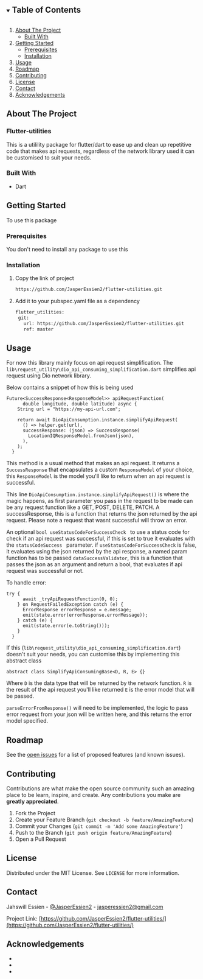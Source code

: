 

<!-- TABLE OF CONTENTS -->
<details open="open">
  <summary><h2 style="display: inline-block">Table of Contents</h2></summary>
  <ol>
    <li>
      <a href="#about-the-project">About The Project</a>
      <ul>
        <li><a href="#built-with">Built With</a></li>
      </ul>
    </li>
    <li>
      <a href="#getting-started">Getting Started</a>
      <ul>
        <li><a href="#prerequisites">Prerequisites</a></li>
        <li><a href="#installation">Installation</a></li>
      </ul>
    </li>
    <li><a href="#usage">Usage</a></li>
    <li><a href="#roadmap">Roadmap</a></li>
    <li><a href="#contributing">Contributing</a></li>
    <li><a href="#license">License</a></li>
    <li><a href="#contact">Contact</a></li>
    <li><a href="#acknowledgements">Acknowledgements</a></li>
  </ol>
</details>



<!-- ABOUT THE PROJECT -->
## About The Project

### Flutter-utilities

This is a utilility package for flutter/dart to ease up and clean up repetitive code that makes api requests, regardless of the network library used
it can be customised to suit your needs.

### Built With

* Dart


<!-- GETTING STARTED -->
## Getting Started

To use this package

### Prerequisites

You don't need to install any package to use this

### Installation

1. Copy the link of project
   ```sh
   https://github.com/JasperEssien2/flutter-utilities.git
   ```
2. Add it to your pubspec.yaml file as a dependency
   ```sh
   flutter_utilities:
    git:
      url: https://github.com/JasperEssien2/flutter-utilities.git
      ref: master
   ```



<!-- USAGE EXAMPLES -->
## Usage

For now this library mainly focus on api request simplification.
The `lib\request_utility\dio_api_consuming_simplification.dart` simplifies api request using Dio network library.

Below contains a snippet of how this is being used

```
Future<SuccessResponse<ResponseModel>> apiRequestFunction(
      double longitude, double latitude) async {
    String url = "https://my-api-url.com";

    return await DioApiConsumption.instance.simplifyApiRequest(
      () => helper.get(url),
      successResponse: (json) => SuccessResponse(
        LocationIQResponseModel.fromJson(json),
      ),
    );
  }
```
This method is a usual method that makes an api request. It returns a `SuccessResponse` that encapsulates a custom `ResponseModel` of your choice, this `ResponseModel` is the model you'll like to return when an api request is successful.

This line `DioApiConsumption.instance.simplifyApiRequest()` is where the magic happens, as first parameter you pass in the request to be made can be any request function like a GET, POST, DELETE, PATCH. A successResponse, this is a function that returns the json returned by the api request. Please note a request that wasnt successful will throw an error.

An optional `bool useStatusCodeForSuccessCheck ` to use a status code for check if an api request was successful, if this is set to true it evaluates with the `statusCodeSuccess ` parameter.
if `useStatusCodeForSuccessCheck` is false, it evaluates using the json returned by the api response, a named param function has to be passed `dataSuccessValidator`, this is a function that passes the json as an argument and return a bool, that evaluates if api request was successful or not.

To handle error:

```
try {
      await _tryApiRequestFunction(0, 0);
    } on RequestFailedException catch (e) {
      ErrorResponse errorResponse = e.message;
      emit(state.error(errorResponse.errorMessage));
    } catch (e) {
      emit(state.error(e.toString()));
    }
  }
```

If this (`lib\request_utility\dio_api_consuming_simplification.dart`) doesn't suit your needs, you can customise this by implementing this abstract class
```
abstract class SimplifyApiConsumingBase<D, R, E> {}
```
Where `D` is the data type that will be returned by the network function.
`R` is the result of the api request you'll like returned
`E` is the error model that will be passed.

`parseErrorFromResponse()` will need to be implemented, the logic to pass error request from your json will be written here, and this returns the error model specified. 
<!-- ROADMAP -->
## Roadmap

See the [open issues](https://github.com/JasperEssien2/flutter-utilities/issues) for a list of proposed features (and known issues).



<!-- CONTRIBUTING -->
## Contributing

Contributions are what make the open source community such an amazing place to be learn, inspire, and create. Any contributions you make are **greatly appreciated**.

1. Fork the Project
2. Create your Feature Branch (`git checkout -b feature/AmazingFeature`)
3. Commit your Changes (`git commit -m 'Add some AmazingFeature'`)
4. Push to the Branch (`git push origin feature/AmazingFeature`)
5. Open a Pull Request



<!-- LICENSE -->
## License

Distributed under the MIT License. See `LICENSE` for more information.



<!-- CONTACT -->
## Contact

Jahswill Essien - [@JasperEssien2](https://twitter.com/JasperEssien2) - jasperessien2@gmail.com

Project Link: [https://github.com/JasperEssien2/flutter-utilities/](https://github.com/JasperEssien2/flutter-utilities/)



<!-- ACKNOWLEDGEMENTS -->
## Acknowledgements

* []()
* []()
* []()





<!-- MARKDOWN LINKS & IMAGES -->
<!-- https://www.markdownguide.org/basic-syntax/#reference-style-links -->
[contributors-shield]: https://img.shields.io/github/contributors/github_username/repo.svg?style=for-the-badge
[contributors-url]: https://github.com/github_username/repo/graphs/contributors
[forks-shield]: https://img.shields.io/github/forks/github_username/repo.svg?style=for-the-badge
[forks-url]: https://github.com/github_username/repo/network/members
[stars-shield]: https://img.shields.io/github/stars/github_username/repo.svg?style=for-the-badge
[stars-url]: https://github.com/github_username/repo/stargazers
[issues-shield]: https://img.shields.io/github/issues/github_username/repo.svg?style=for-the-badge
[issues-url]: https://github.com/github_username/repo/issues
[license-shield]: https://img.shields.io/github/license/github_username/repo.svg?style=for-the-badge
[license-url]: https://github.com/github_username/repo/blob/master/LICENSE.txt
[linkedin-shield]: https://img.shields.io/badge/-LinkedIn-black.svg?style=for-the-badge&logo=linkedin&colorB=555
[linkedin-url]: https://linkedin.com/in/github_username
